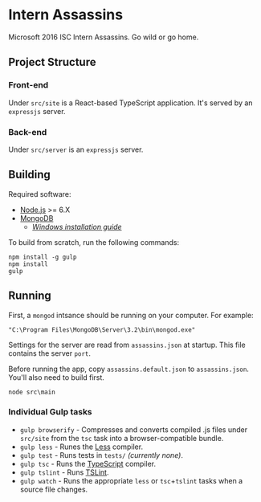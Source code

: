 # Intern Assassins

Microsoft 2016 ISC Intern Assassins. Go wild or go home.

## Project Structure

### Front-end

Under `src/site` is a React-based TypeScript application.
It's served by an `expressjs` server.

### Back-end

Under `src/server` is an `expressjs` server.


## Building

Required software:
* [Node.js](http://node.js.org) >= 6.X
* [MongoDB](https://www.mongodb.com/)
    * *[Windows installation guide](https://docs.mongodb.com/manual/tutorial/install-mongodb-on-windows/)*

To build from scratch, run the following commands:

```
npm install -g gulp
npm install
gulp
```


## Running

First, a `mongod` intsance should be running on your computer.
For example:

```shell
"C:\Program Files\MongoDB\Server\3.2\bin\mongod.exe"
```

Settings for the server are read from `assassins.json` at startup.
This file contains the server `port`.

Before running the app, copy `assassins.default.json` to `assassins.json`.
You'll also need to build first.

```shell
node src\main
```

### Individual Gulp tasks

* `gulp browserify` - Compresses and converts compiled .js files under `src/site` from the `tsc` task into a browser-compatible bundle.
* `gulp less` - Runes the [Less](http://lesscss.org/) compiler.
* `gulp test` - Runs tests in `tests/` *(currently none)*. 
* `gulp tsc` - Runs the [TypeScript](https://typescriptlang.org/) compiler.
* `gulp tslint` - Runs [TSLint](https://github.com/palantir/tslint).
* `gulp watch` - Runs the appropriate `less` or `tsc`+`tslint` tasks when a source file changes.

